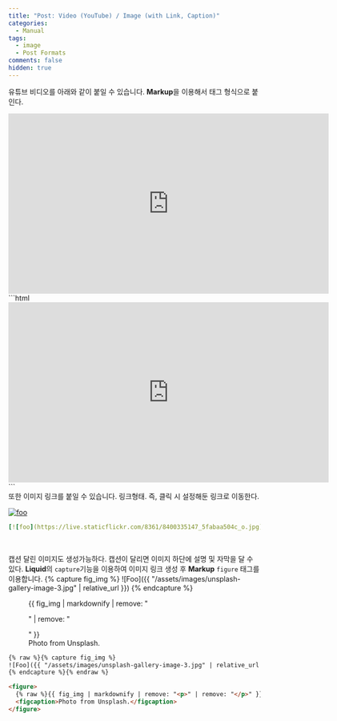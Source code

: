 ```yaml
---
title: "Post: Video (YouTube) / Image (with Link, Caption)"
categories:
  - Manual
tags:
  - image
  - Post Formats
comments: false
hidden: true
---
```


유튜브 비디오를 아래와 같이 붙일 수 있습니다. **Markup**을 이용해서 태그 형식으로 붙인다. 
<iframe width="640" height="360" src="https://www.youtube-nocookie.com/embed/l2Of1-d5E5o?controls=0&amp;showinfo=0" frameborder="0" allowfullscreen></iframe>
<br>
```html
<iframe width="640" 
        height="360" 
        src="https://www.youtube-nocookie.com/embed/l2Of1-d5E5o?controls=0&amp;showinfo=0"
        frameborder="0" 
        allowfullscreen>
</iframe>
```
<br>
또한 이미지 링크를 붙일 수 있습니다. 링크형태. 즉, 클릭 시 설정해둔 링크로 이동한다.

[![foo](https://live.staticflickr.com/8361/8400335147_5fabaa504c_o.jpg)](https://flic.kr/p/dNiUYB)
```yaml
[![foo](https://live.staticflickr.com/8361/8400335147_5fabaa504c_o.jpg)](https://flic.kr/p/dNiUYB)
```
<br>

캡션 달린 이미지도 생성가능하다. 캡션이 달리면 이미지 하단에 설명 및 자막을 달 수 있다. **Liquid**의 `capture`기능을 이용하여 이미지 링크 생성 후 **Markup** `figure` 태그를 이용합니다.
{% capture fig_img %}
![Foo]({{ "/assets/images/unsplash-gallery-image-3.jpg" | relative_url }})
{% endcapture %}

<figure>
  {{ fig_img | markdownify | remove: "<p>" | remove: "</p>" }}
  <figcaption>Photo from Unsplash.</figcaption>
</figure>

```html
{% raw %}{% capture fig_img %}
![Foo]({{ "/assets/images/unsplash-gallery-image-3.jpg" | relative_url }})
{% endcapture %}{% endraw %}

<figure>
  {% raw %}{{ fig_img | markdownify | remove: "<p>" | remove: "</p>" }}{% endraw %}
  <figcaption>Photo from Unsplash.</figcaption>
</figure>
```